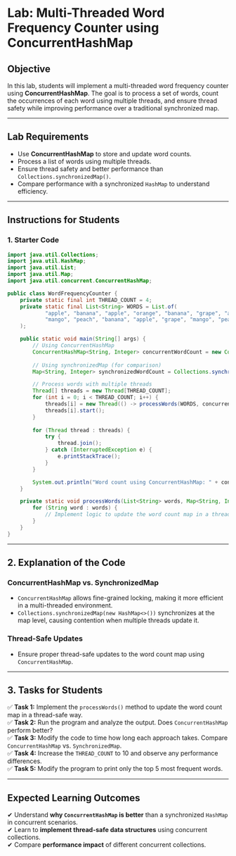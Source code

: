 # **Lab: Multi-Threaded Word Frequency Counter using ConcurrentHashMap**  

## **Objective**  
In this lab, students will implement a multi-threaded word frequency counter using **ConcurrentHashMap**. The goal is to process a set of words, count the occurrences of each word using multiple threads, and ensure thread safety while improving performance over a traditional synchronized map.

---

## **Lab Requirements**  
- Use **ConcurrentHashMap** to store and update word counts.  
- Process a list of words using multiple threads.  
- Ensure thread safety and better performance than `Collections.synchronizedMap()`.  
- Compare performance with a synchronized `HashMap` to understand efficiency.  

---

## **Instructions for Students**

### **1. Starter Code**

```java
import java.util.Collections;
import java.util.HashMap;
import java.util.List;
import java.util.Map;
import java.util.concurrent.ConcurrentHashMap;

public class WordFrequencyCounter {
    private static final int THREAD_COUNT = 4;
    private static final List<String> WORDS = List.of(
            "apple", "banana", "apple", "orange", "banana", "grape", "apple",
            "mango", "peach", "banana", "apple", "grape", "mango", "peach"
    );

    public static void main(String[] args) {
        // Using ConcurrentHashMap
        ConcurrentHashMap<String, Integer> concurrentWordCount = new ConcurrentHashMap<>();
        
        // Using synchronizedMap (for comparison)
        Map<String, Integer> synchronizedWordCount = Collections.synchronizedMap(new HashMap<>());

        // Process words with multiple threads
        Thread[] threads = new Thread[THREAD_COUNT];
        for (int i = 0; i < THREAD_COUNT; i++) {
            threads[i] = new Thread(() -> processWords(WORDS, concurrentWordCount));
            threads[i].start();
        }
        
        for (Thread thread : threads) {
            try {
                thread.join();
            } catch (InterruptedException e) {
                e.printStackTrace();
            }
        }

        System.out.println("Word count using ConcurrentHashMap: " + concurrentWordCount);
    }

    private static void processWords(List<String> words, Map<String, Integer> wordCountMap) {
        for (String word : words) {
            // Implement logic to update the word count map in a thread-safe way
        }
    }
}
```

---

## **2. Explanation of the Code**  

### **ConcurrentHashMap vs. SynchronizedMap**  
- `ConcurrentHashMap` allows fine-grained locking, making it more efficient in a multi-threaded environment.  
- `Collections.synchronizedMap(new HashMap<>())` synchronizes at the map level, causing contention when multiple threads update it.  

### **Thread-Safe Updates**  
- Ensure proper thread-safe updates to the word count map using `ConcurrentHashMap`.  

---

## **3. Tasks for Students**  

✅ **Task 1:** Implement the `processWords()` method to update the word count map in a thread-safe way.  
✅ **Task 2:** Run the program and analyze the output. Does `ConcurrentHashMap` perform better?  
✅ **Task 3:** Modify the code to time how long each approach takes. Compare `ConcurrentHashMap` vs. `SynchronizedMap`.  
✅ **Task 4:** Increase the `THREAD_COUNT` to 10 and observe any performance differences.  
✅ **Task 5:** Modify the program to print only the top 5 most frequent words.  

---

## **Expected Learning Outcomes**  

✔ Understand **why `ConcurrentHashMap` is better** than a synchronized `HashMap` in concurrent scenarios.  
✔ Learn to **implement thread-safe data structures** using concurrent collections.  
✔ Compare **performance impact** of different concurrent collections.  


